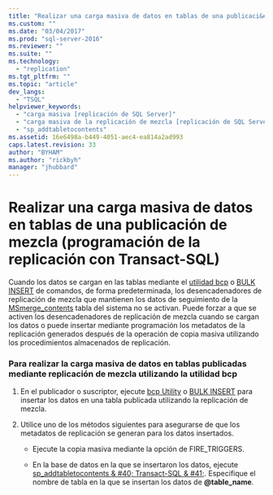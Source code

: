 ```yaml
---
title: "Realizar una carga masiva de datos en tablas de una publicaci&#243;n de mezcla (programaci&#243;n de la replicaci&#243;n con Transact-SQL) | Microsoft Docs"
ms.custom: ""
ms.date: "03/04/2017"
ms.prod: "sql-server-2016"
ms.reviewer: ""
ms.suite: ""
ms.technology: 
  - "replication"
ms.tgt_pltfrm: ""
ms.topic: "article"
dev_langs: 
  - "TSQL"
helpviewer_keywords: 
  - "carga masiva [replicación de SQL Server]"
  - "carga masiva de la replicación de mezcla [replicación de SQL Server]"
  - "sp_addtabletocontents"
ms.assetid: 16e6498a-b449-4051-aec4-ea814a2ad993
caps.latest.revision: 33
author: "BYHAM"
ms.author: "rickbyh"
manager: "jhubbard"
---
```

# Realizar una carga masiva de datos en tablas de una publicaci&#243;n de mezcla (programaci&#243;n de la replicaci&#243;n con Transact-SQL)
  Cuando los datos se cargan en las tablas mediante el [utilidad bcp](../../tools/bcp-utility.md) o [BULK INSERT](../../t-sql/statements/bulk-insert-transact-sql.md) de comandos, de forma predeterminada, los desencadenadores de replicación de mezcla que mantienen los datos de seguimiento de la [MSmerge_contents](../../relational-databases/system-tables/msmerge-contents-transact-sql.md) tabla del sistema no se activan. Puede forzar a que se activen los desencadenadores de replicación de mezcla cuando se cargan los datos o puede insertar mediante programación los metadatos de la replicación generados después de la operación de copia masiva utilizando los procedimientos almacenados de replicación.  
  
### Para realizar la carga masiva de datos en tablas publicadas mediante replicación de mezcla utilizando la utilidad bcp  
  
1.  En el publicador o suscriptor, ejecute [bcp Utility](../../tools/bcp-utility.md) o [BULK INSERT](../../t-sql/statements/bulk-insert-transact-sql.md) para insertar los datos en una tabla publicada utilizando la replicación de mezcla.  
  
2.  Utilice uno de los métodos siguientes para asegurarse de que los metadatos de replicación se generan para los datos insertados.  
  
    -   Ejecute la copia masiva mediante la opción de FIRE_TRIGGERS.  
  
    -   En la base de datos en la que se insertaron los datos, ejecute [sp_addtabletocontents & #40; Transact-SQL & #41;](../../relational-databases/system-stored-procedures/sp-addtabletocontents-transact-sql.md). Especifique el nombre de tabla en la que se insertan los datos de **@table_name**.  
  
  